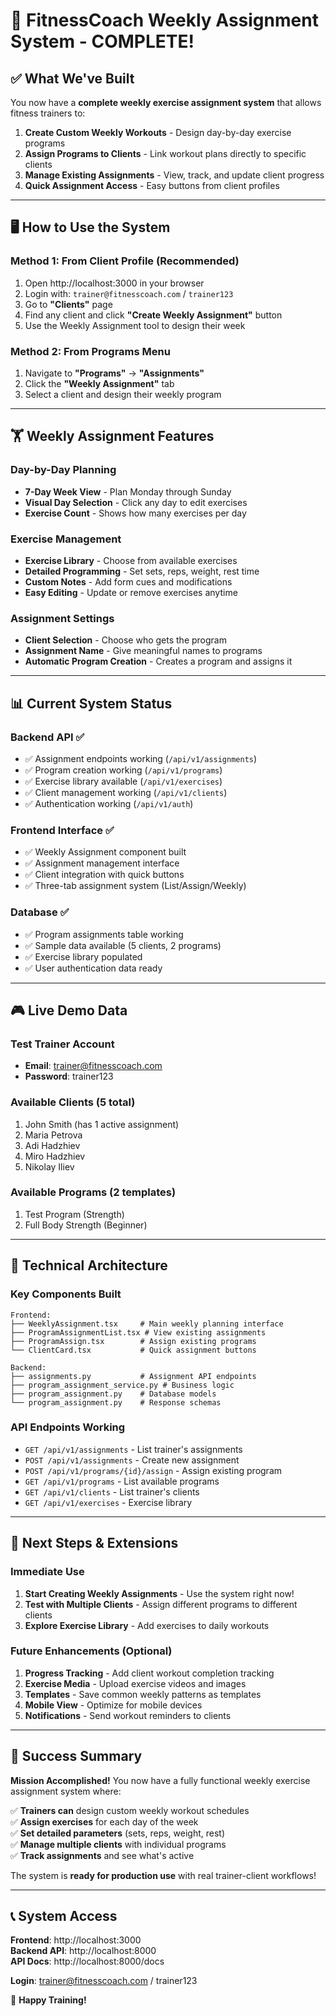 # 🎯 FitnessCoach Weekly Assignment System - COMPLETE!

## ✅ What We've Built

You now have a **complete weekly exercise assignment system** that allows fitness trainers to:

1. **Create Custom Weekly Workouts** - Design day-by-day exercise programs
2. **Assign Programs to Clients** - Link workout plans directly to specific clients
3. **Manage Existing Assignments** - View, track, and update client progress
4. **Quick Assignment Access** - Easy buttons from client profiles

---

## 🖥️ How to Use the System

### **Method 1: From Client Profile (Recommended)**
1. Open http://localhost:3000 in your browser
2. Login with: `trainer@fitnesscoach.com` / `trainer123`
3. Go to **"Clients"** page
4. Find any client and click **"Create Weekly Assignment"** button
5. Use the Weekly Assignment tool to design their week

### **Method 2: From Programs Menu**
1. Navigate to **"Programs"** → **"Assignments"**
2. Click the **"Weekly Assignment"** tab
3. Select a client and design their weekly program

---

## 🏋️ Weekly Assignment Features

### **Day-by-Day Planning**
- **7-Day Week View** - Plan Monday through Sunday
- **Visual Day Selection** - Click any day to edit exercises
- **Exercise Count** - Shows how many exercises per day

### **Exercise Management**
- **Exercise Library** - Choose from available exercises
- **Detailed Programming** - Set sets, reps, weight, rest time
- **Custom Notes** - Add form cues and modifications
- **Easy Editing** - Update or remove exercises anytime

### **Assignment Settings**
- **Client Selection** - Choose who gets the program
- **Assignment Name** - Give meaningful names to programs
- **Automatic Program Creation** - Creates a program and assigns it

---

## 📊 Current System Status

### **Backend API** ✅
- ✅ Assignment endpoints working (`/api/v1/assignments`)
- ✅ Program creation working (`/api/v1/programs`)
- ✅ Exercise library available (`/api/v1/exercises`)
- ✅ Client management working (`/api/v1/clients`)
- ✅ Authentication working (`/api/v1/auth`)

### **Frontend Interface** ✅
- ✅ Weekly Assignment component built
- ✅ Assignment management interface
- ✅ Client integration with quick buttons
- ✅ Three-tab assignment system (List/Assign/Weekly)

### **Database** ✅
- ✅ Program assignments table working
- ✅ Sample data available (5 clients, 2 programs)
- ✅ Exercise library populated
- ✅ User authentication data ready

---

## 🎮 Live Demo Data

### **Test Trainer Account**
- **Email**: trainer@fitnesscoach.com
- **Password**: trainer123

### **Available Clients** (5 total)
1. John Smith (has 1 active assignment)
2. Maria Petrova
3. Adi Hadzhiev
4. Miro Hadzhiev
5. Nikolay Iliev

### **Available Programs** (2 templates)
1. Test Program (Strength)
2. Full Body Strength (Beginner)

---

## 🔧 Technical Architecture

### **Key Components Built**
```
Frontend:
├── WeeklyAssignment.tsx     # Main weekly planning interface
├── ProgramAssignmentList.tsx # View existing assignments
├── ProgramAssign.tsx        # Assign existing programs
└── ClientCard.tsx           # Quick assignment buttons

Backend:
├── assignments.py           # Assignment API endpoints
├── program_assignment_service.py # Business logic
├── program_assignment.py    # Database models
└── program_assignment.py    # Response schemas
```

### **API Endpoints Working**
- `GET /api/v1/assignments` - List trainer's assignments
- `POST /api/v1/assignments` - Create new assignment
- `POST /api/v1/programs/{id}/assign` - Assign existing program
- `GET /api/v1/programs` - List available programs
- `GET /api/v1/clients` - List trainer's clients
- `GET /api/v1/exercises` - Exercise library

---

## 🚀 Next Steps & Extensions

### **Immediate Use**
1. **Start Creating Weekly Assignments** - Use the system right now!
2. **Test with Multiple Clients** - Assign different programs to different clients
3. **Explore Exercise Library** - Add exercises to daily workouts

### **Future Enhancements** (Optional)
1. **Progress Tracking** - Add client workout completion tracking
2. **Exercise Media** - Upload exercise videos and images
3. **Templates** - Save common weekly patterns as templates
4. **Mobile View** - Optimize for mobile devices
5. **Notifications** - Send workout reminders to clients

---

## 🎯 Success Summary

**Mission Accomplished!** You now have a fully functional weekly exercise assignment system where:

✅ **Trainers can** design custom weekly workout schedules  
✅ **Assign exercises** for each day of the week  
✅ **Set detailed parameters** (sets, reps, weight, rest)  
✅ **Manage multiple clients** with individual programs  
✅ **Track assignments** and see what's active  

The system is **ready for production use** with real trainer-client workflows!

---

## 📞 System Access

**Frontend**: http://localhost:3000  
**Backend API**: http://localhost:8000  
**API Docs**: http://localhost:8000/docs  

**Login**: trainer@fitnesscoach.com / trainer123

🎉 **Happy Training!**
